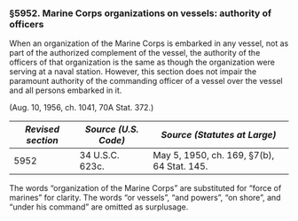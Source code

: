 ### §5952. Marine Corps organizations on vessels: authority of officers ###

When an organization of the Marine Corps is embarked in any vessel, not as part of the authorized complement of the vessel, the authority of the officers of that organization is the same as though the organization were serving at a naval station. However, this section does not impair the paramount authority of the commanding officer of a vessel over the vessel and all persons embarked in it.

(Aug. 10, 1956, ch. 1041, 70A Stat. 372.)

|*Revised section*|*Source (U.S. Code)*|       *Source (Statutes at Large)*       |
|-----------------|--------------------|------------------------------------------|
|      5952       |  34 U.S.C. 623c.   |May 5, 1950, ch. 169, §7(b), 64 Stat. 145.|

The words “organization of the Marine Corps” are substituted for “force of marines” for clarity. The words “or vessels”, “and powers”, “on shore”, and “under his command” are omitted as surplusage.